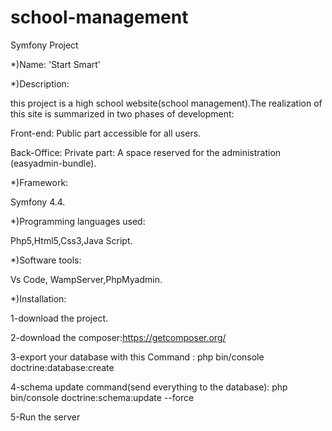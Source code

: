 # school-management

Symfony Project

*)Name:
'Start Smart'

*)Description:

this project is a high school website(school management).The realization of this site is summarized in two phases of development:

Front-end: Public part accessible for all users.

Back-Office: Private part: A space reserved for the administration (easyadmin-bundle).

*)Framework:

Symfony 4.4.

*)Programming languages used:

Php5,Html5,Css3,Java Script.

*)Software tools:

Vs Code, WampServer,PhpMyadmin.  

*)Installation:

 1-download the project.
 
 2-download the composer:https://getcomposer.org/
 
 3-export your database with this Command : php bin/console doctrine:database:create
 
 4-schema update command(send everything to the database): php bin/console doctrine:schema:update --force
 
 5-Run the server
